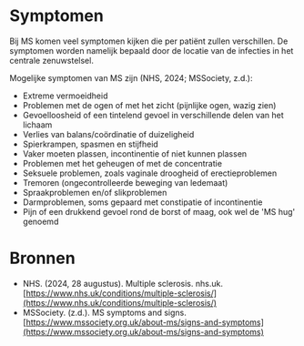 # Symptomen 

Bij MS komen veel symptomen kijken die per patiënt zullen verschillen. De symptomen worden namelijk bepaald door de locatie van de infecties in het centrale zenuwstelsel.

Mogelijke symptomen van MS zijn (NHS, 2024; MSSociety, z.d.): 

- Extreme vermoeidheid
- Problemen met de ogen of met het zicht (pijnlijke ogen, wazig zien) 
- Gevoelloosheid of een tintelend gevoel in verschillende delen van het lichaam
- Verlies van balans/coördinatie of duizeligheid
- Spierkrampen, spasmen en stijfheid
- Vaker moeten plassen, incontinentie of niet kunnen plassen
- Problemen met het geheugen of met de concentratie
- Seksuele problemen, zoals vaginale droogheid of erectieproblemen
- Tremoren (ongecontrolleerde beweging van ledemaat)
- Spraakproblemen en/of slikproblemen
- Darmproblemen, soms gepaard met constipatie of incontinentie
- Pijn of een drukkend gevoel rond de borst of maag, ook wel de 'MS hug' genoemd

# Bronnen
- NHS. (2024, 28 augustus). Multiple sclerosis. nhs.uk. [https://www.nhs.uk/conditions/multiple-sclerosis/](https://www.nhs.uk/conditions/multiple-sclerosis/)
- MSSociety. (z.d.). MS symptoms and signs. [https://www.mssociety.org.uk/about-ms/signs-and-symptoms](https://www.mssociety.org.uk/about-ms/signs-and-symptoms)